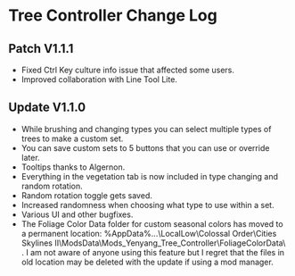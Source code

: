 # Tree Controller Change Log
## Patch V1.1.1
* Fixed Ctrl Key culture info issue that affected some users.
* Improved collaboration with Line Tool Lite.

## Update V1.1.0
* While brushing and changing types you can select multiple types of trees to make a custom set.
* You can save custom sets to 5 buttons that you can use or override later.
* Tooltips thanks to Algernon.
* Everything in the vegetation tab is now included in type changing and random rotation.
* Random rotation toggle gets saved.
* Increased randomness when choosing what type to use within a set.
* Various UI and other bugfixes.
* The Foliage Color Data folder for custom seasonal colors has moved to a permanent location: %AppData%...\LocalLow\Colossal Order\Cities Skylines II\ModsData\Mods_Yenyang_Tree_Controller\FoliageColorData\ . I am not aware of anyone using this feature but I regret that the files in old location may be deleted with the update if using a mod manager.